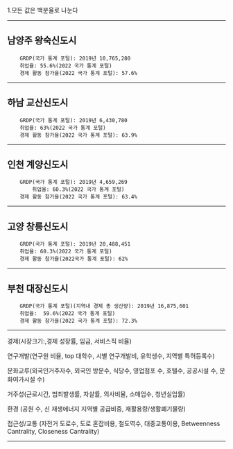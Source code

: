1.모든 값은 백분율로 나눈다

--------------------------------------------------------------------------------------------------------------------------
남양주 왕숙신도시 
-----------
		GRDP(국가 통계 포털): 2019년 10,765,280
		취업율: 55.6%(2022 국가 통계 포털)
		경제 활동 참가율(2022 국가 통계 포털): 57.6%
		
--------------------------------------------------------------------------------------------------------------------------
하남 교산신도시
-----------
		GRDP(국가 통계 포털): 2019년 6,430,780
		취업율: 63%(2022 국가 통계 포털)
		경제 활동 참가율(2022 국가 통계 포털): 63.9%
		
--------------------------------------------------------------------------------------------------------------------------
인천 계양신도시
-----------
		GRDP(국가 통계 포털): 2019년 4,659,269
	        취업율: 60.3%(2022 국가 통계 포털)
		경제 활동 참가율(2022 국가 통계 포털): 63.4%
                     	
--------------------------------------------------------------------------------------------------------------------------
고양 창릉신도시
-----------
		GRDP(국가 통계 포털): 2019년 20,488,451
		취업율: 60.3%(2022 국가 통계 포털)
		경제 활동 참가율(2022국가 통계 포털): 62%
		
--------------------------------------------------------------------------------------------------------------------------
부천 대장신도시
-----------
		GRDP(국가 통계 포털)(지역내 경제 총 생산량): 2019년 16,875,601
		취업율:  59.6%(2022 국가 통계 포털)
		경제 활동 참가율(2022 국가 통계 포털): 72.3%
		
--------------------------------------------------------------------------------------------------------------------------
경제(시장크기:,경제 성장률, 임금, 서비스직 비율)

연구개발(연구원 비율, top 대학수, 시별 연구개발비, 유학생수, 지역별 특허등록수)

문화교루(외국인거주자수, 외국인 방문수, 식당수, 영업점포 수, 호텔수, 공공시설 수, 문화여가시설 수)

거주성(근로시간, 범죄발생률, 자살률, 의사비율, 소매업수, 청년실업률)

환경 (공원 수, 신 재생에너지 지역별 공급비중, 재활용량/생활폐기물량)

접근성/교통 (자전거 도로수, 도로 혼잡비용, 철도역수, 대중교통이용, Betweenness Cantrality, Closeness Cantrality)

--------------------------------------------------------------------------------------------------------------------------
